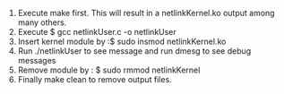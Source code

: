 1. Execute make first. This will result in a netlinkKernel.ko output among many others.
2. Execute $ gcc netlinkUser.c -o netlinkUser
3. Insert kernel module by :$ sudo insmod netlinkKernel.ko      
4. Run ./netlinkUser to see message and run dmesg to see debug messages
5. Remove module by : $ sudo rmmod netlinkKernel          
6. Finally make clean to remove output files.